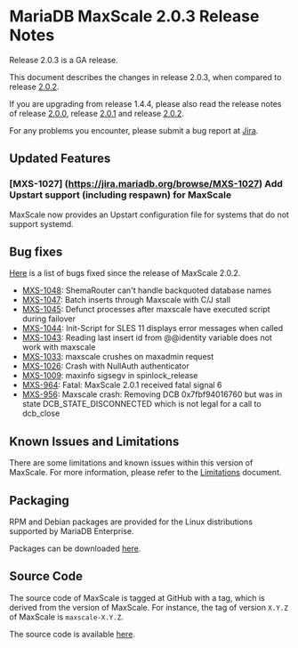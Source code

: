 # MariaDB MaxScale 2.0.3 Release Notes

Release 2.0.3 is a GA release.

This document describes the changes in release 2.0.3, when compared to
release [2.0.2](MaxScale-2.0.2-Release-Notes.md).

If you are upgrading from release 1.4.4, please also read the release
notes of release [2.0.0](./MaxScale-2.0.0-Release-Notes.md),
release [2.0.1](./MaxScale-2.0.1-Release-Notes.md) and
release [2.0.2](./MaxScale-2.0.2-Release-Notes.md).

For any problems you encounter, please submit a bug report at
[Jira](https://jira.mariadb.org).

## Updated Features

### [MXS-1027] (https://jira.mariadb.org/browse/MXS-1027) Add Upstart support (including respawn) for MaxScale

MaxScale now provides an Upstart configuration file for systems that do not
support systemd.

## Bug fixes

[Here](https://jira.mariadb.org/issues/?jql=project%20%3D%20MXS%20AND%20issuetype%20%3D%20Bug%20AND%20status%20%3D%20Closed%20AND%20fixVersion%20%3D%202.0.3)
is a list of bugs fixed since the release of MaxScale 2.0.2.

* [MXS-1048](https://jira.mariadb.org/browse/MXS-1048): ShemaRouter can't handle backquoted database names
* [MXS-1047](https://jira.mariadb.org/browse/MXS-1047): Batch inserts through Maxscale with C/J stall
* [MXS-1045](https://jira.mariadb.org/browse/MXS-1045): Defunct processes after maxscale have executed script during failover
* [MXS-1044](https://jira.mariadb.org/browse/MXS-1044): Init-Script for SLES 11 displays error messages when called
* [MXS-1043](https://jira.mariadb.org/browse/MXS-1043): Reading last insert id from @@identity variable does not work with maxscale
* [MXS-1033](https://jira.mariadb.org/browse/MXS-1033): maxscale crushes on maxadmin request
* [MXS-1026](https://jira.mariadb.org/browse/MXS-1026): Crash with NullAuth authenticator
* [MXS-1009](https://jira.mariadb.org/browse/MXS-1009): maxinfo sigsegv in spinlock_release
* [MXS-964](https://jira.mariadb.org/browse/MXS-964): Fatal: MaxScale 2.0.1 received fatal signal 6
* [MXS-956](https://jira.mariadb.org/browse/MXS-956): Maxscale crash: Removing DCB 0x7fbf94016760 but was in state DCB_STATE_DISCONNECTED which is not legal for a call to dcb_close

## Known Issues and Limitations

There are some limitations and known issues within this version of MaxScale.
For more information, please refer to the [Limitations](../About/Limitations.md) document.

## Packaging

RPM and Debian packages are provided for the Linux distributions supported
by MariaDB Enterprise.

Packages can be downloaded [here](https://mariadb.com/resources/downloads).

## Source Code

The source code of MaxScale is tagged at GitHub with a tag, which is derived
from the version of MaxScale. For instance, the tag of version `X.Y.Z` of MaxScale
is `maxscale-X.Y.Z`.

The source code is available [here](https://github.com/mariadb-corporation/MaxScale).
